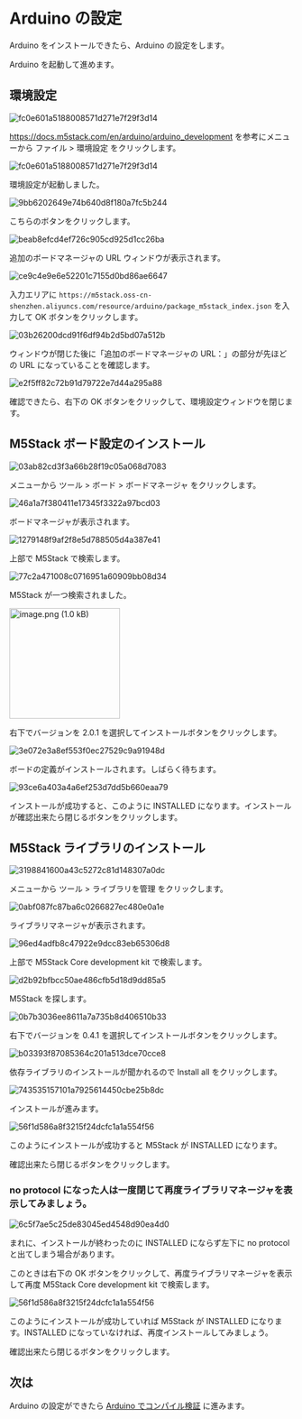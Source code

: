 # Arduino の設定

Arduino をインストールできたら、Arduino の設定をします。

Arduino を起動して進めます。

## 環境設定

![fc0e601a5188008571d271e7f29f3d14](https://i.gyazo.com/fc0e601a5188008571d271e7f29f3d14.png)

https://docs.m5stack.com/en/arduino/arduino_development を参考にメニューから ファイル > 環境設定 をクリックします。

![fc0e601a5188008571d271e7f29f3d14](https://i.gyazo.com/fc0e601a5188008571d271e7f29f3d14.png)

環境設定が起動しました。

![9bb6202649e74b640d8f180a7fc5b244](https://i.gyazo.com/9bb6202649e74b640d8f180a7fc5b244.png)

こちらのボタンをクリックします。

![beab8efcd4ef726c905cd925d1cc26ba](https://i.gyazo.com/beab8efcd4ef726c905cd925d1cc26ba.png)

追加のボードマネージャの URL ウィンドウが表示されます。

![ce9c4e9e6e52201c7155d0bd86ae6647](https://i.gyazo.com/ce9c4e9e6e52201c7155d0bd86ae6647.png)

入力エリアに `https://m5stack.oss-cn-shenzhen.aliyuncs.com/resource/arduino/package_m5stack_index.json` を入力して OK ボタンをクリックします。

![03b26200dcd91f6df94b2d5bd07a512b](https://i.gyazo.com/03b26200dcd91f6df94b2d5bd07a512b.png)

ウィンドウが閉じた後に「追加のボードマネージャの URL：」の部分が先ほどの URL になっていることを確認します。

![e2f5ff82c72b91d79722e7d44a295a88](https://i.gyazo.com/e2f5ff82c72b91d79722e7d44a295a88.png)

確認できたら、右下の OK ボタンをクリックして、環境設定ウィンドウを閉じます。

## M5Stack ボード設定のインストール

![03ab82cd3f3a66b28f19c05a068d7083](https://i.gyazo.com/03ab82cd3f3a66b28f19c05a068d7083.png)

メニューから ツール > ボード > ボードマネージャ をクリックします。

![46a1a7f380411e17345f3322a97bcd03](https://i.gyazo.com/46a1a7f380411e17345f3322a97bcd03.png)

ボードマネージャが表示されます。

![1279148f9af2f8e5d788505d4a387e41](https://i.gyazo.com/1279148f9af2f8e5d788505d4a387e41.png)

上部で M5Stack で検索します。

![77c2a471008c0716951a60909bb08d34](https://i.gyazo.com/77c2a471008c0716951a60909bb08d34.png)

M5Stack が一つ検索されました。

<img width="196" alt="image.png (1.0 kB)" src="https://img.esa.io/uploads/production/attachments/3062/2022/10/12/8131/813ff0c6-9d40-4454-bb77-af3f2dbc8ceb.png">

右下でバージョンを 2.0.1 を選択してインストールボタンをクリックします。

![3e072e3a8ef553f0ec27529c9a91948d](https://i.gyazo.com/3e072e3a8ef553f0ec27529c9a91948d.png)

ボードの定義がインストールされます。しばらく待ちます。

![93ce6a403a4a6ef253d7dd5b660eaa79](https://i.gyazo.com/93ce6a403a4a6ef253d7dd5b660eaa79.png)

インストールが成功すると、このように INSTALLED になります。インストールが確認出来たら閉じるボタンをクリックします。

## M5Stack ライブラリのインストール

![3198841600a43c5272c81d148307a0dc](https://i.gyazo.com/3198841600a43c5272c81d148307a0dc.png)

メニューから ツール > ライブラリを管理 をクリックします。

![0abf087fc87ba6c0266827ec480e0a1e](https://i.gyazo.com/0abf087fc87ba6c0266827ec480e0a1e.png)

ライブラリマネージャが表示されます。

![96ed4adfb8c47922e9dcc83eb65306d8](https://i.gyazo.com/96ed4adfb8c47922e9dcc83eb65306d8.png)

上部で M5Stack Core development kit で検索します。

![d2b92bfbcc50ae486cfb5d18d9dd85a5](https://i.gyazo.com/d2b92bfbcc50ae486cfb5d18d9dd85a5.png)

M5Stack を探します。

![0b7b3036ee8611a7a735b8d406510b33](https://i.gyazo.com/0b7b3036ee8611a7a735b8d406510b33.png)

右下でバージョンを 0.4.1 を選択してインストールボタンをクリックします。

![b03393f87085364c201a513dce70cce8](https://i.gyazo.com/b03393f87085364c201a513dce70cce8.png)

依存ライブラリのインストールが聞かれるので Install all をクリックします。

![743535157101a7925614450cbe25b8dc](https://i.gyazo.com/743535157101a7925614450cbe25b8dc.png)

インストールが進みます。

![56f1d586a8f3215f24dcfc1a1a554f56](https://i.gyazo.com/56f1d586a8f3215f24dcfc1a1a554f56.png)

このようにインストールが成功すると M5Stack が INSTALLED になります。

確認出来たら閉じるボタンをクリックします。

### no protocol になった人は一度閉じて再度ライブラリマネージャを表示してみましょう。

![6c5f7ae5c25de83045ed4548d90ea4d0](https://i.gyazo.com/6c5f7ae5c25de83045ed4548d90ea4d0.png)

まれに、インストールが終わったのに INSTALLED にならず左下に no protocol と出てしまう場合があります。

このときは右下の OK ボタンをクリックして、再度ライブラリマネージャを表示して再度 M5Stack Core development kit で検索します。

![56f1d586a8f3215f24dcfc1a1a554f56](https://i.gyazo.com/56f1d586a8f3215f24dcfc1a1a554f56.png)

このようにインストールが成功していれば M5Stack が INSTALLED になります。INSTALLED になっていなければ、再度インストールしてみましょう。

確認出来たら閉じるボタンをクリックします。

## 次は

Arduino の設定ができたら [Arduino でコンパイル検証](02-arduino-test.md) に進みます。
